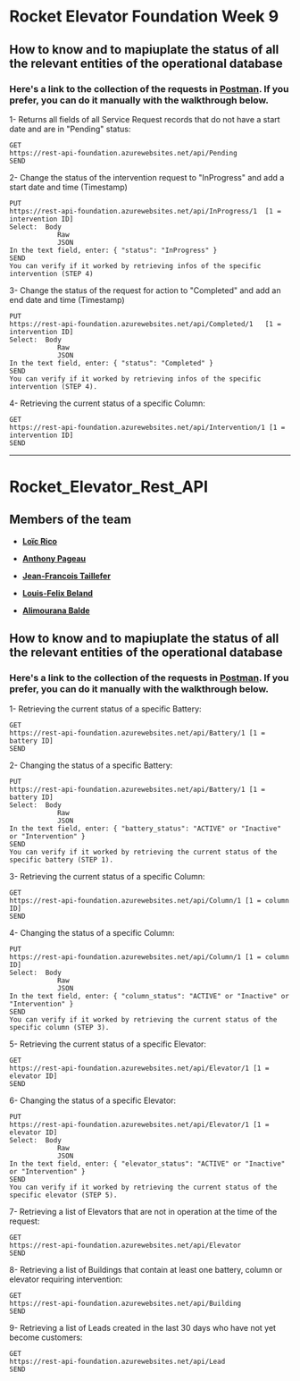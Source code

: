 # Rocket Elevator Foundation Week 9

## How to know and to mapiuplate the status of all the relevant entities of the operational database
### Here's a link to the collection of the requests in **[Postman]()**. If you prefer, you can do it manually with the walkthrough below.

1- Returns all fields of all Service Request records that do not have a start date and are in "Pending" status:

    GET 
    https://rest-api-foundation.azurewebsites.net/api/Pending
    SEND
    
2- Change the status of the intervention request to "InProgress" and add a start date and time (Timestamp)

    PUT 
    https://rest-api-foundation.azurewebsites.net/api/InProgress/1	[1 = intervention ID]
    Select:	 Body
                Raw
                JSON
    In the text field, enter: { "status": "InProgress" } 
    SEND
    You can verify if it worked by retrieving infos of the specific intervention (STEP 4)

3- Change the status of the request for action to "Completed" and add an end date and time (Timestamp)

    PUT 
    https://rest-api-foundation.azurewebsites.net/api/Completed/1	[1 = intervention ID]
    Select:	 Body
                Raw
                JSON
    In the text field, enter: { "status": "Completed" } 
    SEND
    You can verify if it worked by retrieving infos of the specific intervention (STEP 4).
    
 4- Retrieving the current status of a specific Column:

    GET 
    https://rest-api-foundation.azurewebsites.net/api/Intervention/1 [1 = intervention ID]
    SEND

--------------------------------------------------------------------------------------------------------------------------------------------------------------------------------


# Rocket_Elevator_Rest_API
## Members of the team
- **[Loïc Rico](https://github.com/ricoloic)**

- **[Anthony Pageau](https://github.com/ricoloic)**

- **[Jean-Francois Taillefer](https://github.com/ricoloic)**

- **[Louis-Felix Beland](https://github.com/ricoloic)**

- **[Alimourana Balde](https://github.com/alimourana)**

## How to know and to mapiuplate the status of all the relevant entities of the operational database
### Here's a link to the collection of the requests in **[Postman](https://github.com/ricoloic/Rocket_Elevators_API/blob/master/Offer_Services_on_the_Internet.postman_collection.json/)**. If you prefer, you can do it manually with the walkthrough below.

1- Retrieving the current status of a specific Battery:

    GET 
    https://rest-api-foundation.azurewebsites.net/api/Battery/1	[1 = battery ID]
    SEND
    
2- Changing the status of a specific Battery:

    PUT 
    https://rest-api-foundation.azurewebsites.net/api/Battery/1	[1 = battery ID]
    Select:	 Body
                Raw
                JSON
    In the text field, enter: { "battery_status": "ACTIVE" or "Inactive" or "Intervention" } 
    SEND
    You can verify if it worked by retrieving the current status of the specific battery (STEP 1).
    
3- Retrieving the current status of a specific Column:

    GET 
    https://rest-api-foundation.azurewebsites.net/api/Column/1 [1 = column ID]
    SEND
    
4- Changing the status of a specific Column:

    PUT 
    https://rest-api-foundation.azurewebsites.net/api/Column/1 [1 = column ID]
    Select:  Body
                Raw
                JSON
    In the text field, enter: { "column_status": "ACTIVE" or "Inactive" or "Intervention" } 
    SEND
    You can verify if it worked by retrieving the current status of the specific column (STEP 3).
    
5- Retrieving the current status of a specific Elevator:

    GET 
    https://rest-api-foundation.azurewebsites.net/api/Elevator/1 [1 = elevator ID]
    SEND
    
6- Changing the status of a specific Elevator:

    PUT 
    https://rest-api-foundation.azurewebsites.net/api/Elevator/1 [1 = elevator ID]
    Select:  Body
                Raw
                JSON
    In the text field, enter: { "elevator_status": "ACTIVE" or "Inactive" or "Intervention" }
    SEND
    You can verify if it worked by retrieving the current status of the specific elevator (STEP 5).
    
7- Retrieving a list of Elevators that are not in operation at the time of the request:

    GET 
    https://rest-api-foundation.azurewebsites.net/api/Elevator
    SEND
    
8- Retrieving a list of Buildings that contain at least one battery, column or elevator requiring intervention:

    GET 
    https://rest-api-foundation.azurewebsites.net/api/Building
    SEND
    
9- Retrieving a list of Leads created in the last 30 days who have not yet become customers:

    GET 
    https://rest-api-foundation.azurewebsites.net/api/Lead
    SEND 


